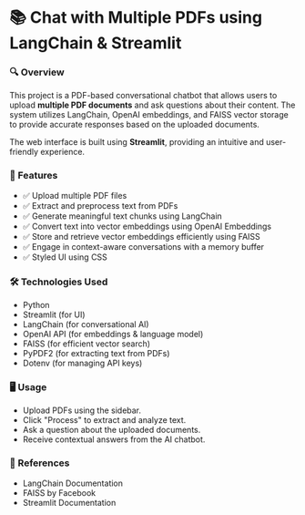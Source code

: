 # 📚 Chat with Multiple PDFs using LangChain & Streamlit

### 🔍 Overview
This project is a PDF-based conversational chatbot that allows users to upload **multiple PDF documents** and ask questions about their content. The system utilizes LangChain, OpenAI embeddings, and FAISS vector storage to provide accurate responses based on the uploaded documents.

The web interface is built using **Streamlit**, providing an intuitive and user-friendly experience.

### 🚀 Features
- ✅ Upload multiple PDF files
- ✅ Extract and preprocess text from PDFs
- ✅ Generate meaningful text chunks using LangChain
- ✅ Convert text into vector embeddings using OpenAI Embeddings
- ✅ Store and retrieve vector embeddings efficiently using FAISS
- ✅ Engage in context-aware conversations with a memory buffer
- ✅ Styled UI using CSS

### 🛠️ Technologies Used
- Python
- Streamlit (for UI)
- LangChain (for conversational AI)
- OpenAI API (for embeddings & language model)
- FAISS (for efficient vector search)
- PyPDF2 (for extracting text from PDFs)
- Dotenv (for managing API keys)

### 🖥️ Usage
- Upload PDFs using the sidebar.
- Click "Process" to extract and analyze text.
- Ask a question about the uploaded documents.
- Receive contextual answers from the AI chatbot.

### 🔗 References
- LangChain Documentation
- FAISS by Facebook
- Streamlit Documentation
